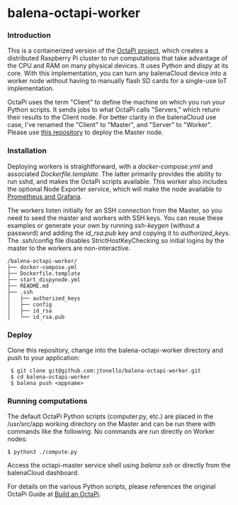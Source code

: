 # balena-octapi-worker

### Introduction
This is a containerized version of the [OctaPi project](https://projects.raspberrypi.org/en/projects/build-an-octapi/1), which creates a distributed Raspberry Pi cluster to run computations that take advantage of the CPU and RAM on many physical devices. It uses Python and _dispy_ at its core. With this implementation, you can turn any balenaCloud device into a worker node without having to manually flash SD cards for a single-use IoT implementation.

OctaPi uses the term "Client" to define the machine on which you run your Python scripts. It sends jobs to what OctaPi calls "Servers," which return their results to the Client node. For better clarity in the balenaCloud use case, I've renamed the "Client" to "Master", and "Server" to "Worker". Please use [this repository](https://github.com/jtonello/balena-octapi-master) to deploy the Master node.

### Installation
Deploying workers is straightforward, with a _docker-compose.yml_ and associated _Dockerfile.template_. The latter primarily provides the ability to run sshd, and makes the OctaPi scripts available. This worker also includes the optional Node Exporter service, which will make the node available to [Prometheus and Grafana](https://github.com/balena-io-playground/balena-prometheus-grafana).

The workers listen initially for an SSH connection from the Master, so you need to seed the master and workers with SSH keys. You can reuse these examples or generate your own by running _ssh-keygen_ (without a password) and adding the _id_rsa.pub_ key and copying it to _authorized_keys_. The .ssh/config file disables StrictHostKeyChecking so initial logins by the master to the workers are non-interactive.
```
/balena-octapi-worker/
├── docker-compose.yml
├── Dockerfile.template
├── start_dispynode.yml
├── README.md
├── .ssh
│   ├── authorized_keys
│   ├── config
│   ├── id_rsa
│   └── id_rsa.pub
```
### Deploy
Clone this repository, change into the balena-octapi-worker directory and push to your application:
```
 $ git clone git@github.com:jtonello/balena-octapi-worker.git
 $ cd balena-octapi-worker
 $ balena push <appname>
```
### Running computations
The default OctaPi Python scripts (computer.py, etc.) are placed in the /usr/src/app working directory on the Master and can be run there with commands like the following. No commands are run directly on Worker nodes:
```
$ python3 ./compute.py
```
Access the octapi-master service shell using _balena ssh <app name>_ or directly from the balenaCloud dashboard.

For details on the various Python scripts, please references the original OctaPi Guide at [Build an OctaPi](https://projects.raspberrypi.org/en/projects/build-an-octapi/1).

 

